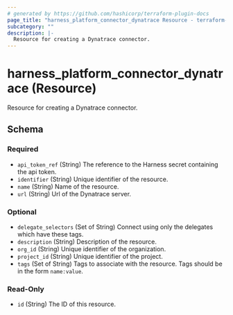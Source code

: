 ```yaml
---
# generated by https://github.com/hashicorp/terraform-plugin-docs
page_title: "harness_platform_connector_dynatrace Resource - terraform-provider-harness"
subcategory: ""
description: |-
  Resource for creating a Dynatrace connector.
---
```


# harness_platform_connector_dynatrace (Resource)

Resource for creating a Dynatrace connector.



<!-- schema generated by tfplugindocs -->
## Schema

### Required

- `api_token_ref` (String) The reference to the Harness secret containing the api token.
- `identifier` (String) Unique identifier of the resource.
- `name` (String) Name of the resource.
- `url` (String) Url of the Dynatrace server.

### Optional

- `delegate_selectors` (Set of String) Connect using only the delegates which have these tags.
- `description` (String) Description of the resource.
- `org_id` (String) Unique identifier of the organization.
- `project_id` (String) Unique identifier of the project.
- `tags` (Set of String) Tags to associate with the resource. Tags should be in the form `name:value`.

### Read-Only

- `id` (String) The ID of this resource.


